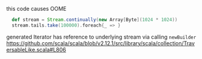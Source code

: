 this code causes OOME

```scala
  def stream = Stream.continually(new Array[Byte](1024 * 1024))
  stream.tails.take(100000).foreach{_ => }
```

generated Iterator has reference to underlying stream via calling `newBuilder`
https://github.com/scala/scala/blob/v2.12.1/src/library/scala/collection/TraversableLike.scala#L806

